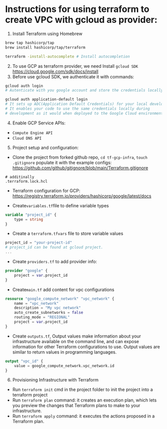 # Instructions for using terraform to create VPC with gcloud as provider:
1. Install Terraform using Homebrew
```sh
brew tap hashicorp/tap
brew install hashicorp/tap/terraform

terraform -install-autocomplete # Install autocompletion 
```
2. To use GCP as terraform provider, we need Install `gcloud SDK`
https://cloud.google.com/sdk/docs/install
3. Before use gcloud SDK, we authenticate it with commands:
```sh
gcloud auth login
# Autenticate with you google account and store the credentials locally.

gcloud auth application-default login
# It sets up ADC(Application Default Credentials) for your local development environment.
# It enables your code to use the same credentials locally during
# development as it would when deployed to the Google Cloud environment.
```

4. Enable GCP Service APIs:
- `Compute Engine API`
- `Cloud DNS API`

5. Project setup and configuration:
- Clone the project from forked github repo, `cd tf-gcp-infra`, `touch .gitignore` populate it with the example configs: https://github.com/github/gitignore/blob/main/Terraform.gitignore 
```gitignore
# additinally
.terraform.lock.hcl
```

- Terraform configuration for GCP: https://registry.terraform.io/providers/hashicorp/google/latest/docs

- Create`variables.tf`file to define variable types
```tf
variable "project_id" {
	type = string
}
```
- Create a `terraform.tfvars` file to store variable values
```tf
project_id = "your-project-id"  
# project_id can be found at gcloud project.
...
```
 - Create `providers.tf` to add provider info:
```tf
provider "google" {
	project = var.project_id 
}
```
- Create`main.tf` add content for vpc configurations 
```tf
resource "google_compute_network" "vpc_network" {
	name = "vpc_network"
	description = "My vpc network"
	auto_create_subnetworks = false
	routing_mode = "REGIONAL"
	project = var.project_id
}
```
- Create `outputs.tf`, Output values make information about your infrastructure available on the command line, and can expose information for other Terraform configurations to use. Output values are similar to return values in programming languages.
```tf
output "vpc_id" {
	value = google_compute_network.vpc_network.id
}
```

6. Provisioning Infrastructure with Terraform
- Run `terraform init` cmd in the project folder to init the project into a terraform project
- Run `terraform plan` command: it creates an execution plan, which lets you preview the changes that Terraform plans to make to your infrastructure.
- Run `terraform apply` command: it executes the actions proposed in a Terraform plan.

